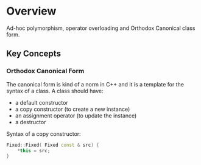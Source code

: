# Overview
Ad-hoc polymorphism, operator overloading and Orthodox Canonical class form.

## Key Concepts

### Orthodox Canonical Form
The canonical form is kind of a norm in C++ and it is a template for the syntax of a class. A class should have:</b>
- a default constructor </b>
- a copy constructor (to create a new instance) </b>
- an assignment operator (to update the instance) </b>
- a destructor </b>

Syntax of a copy constructor:
```c++
Fixed::Fixed( Fixed const & src) {
    *this = src;
}
```
